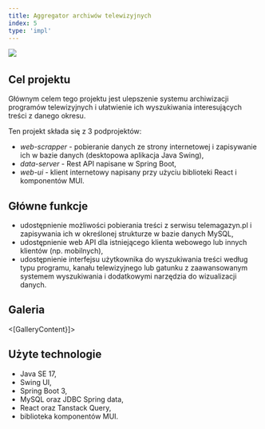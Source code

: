 ```yaml
---
title: Aggregator archiwów telewizyjnych
index: 5
type: 'impl'
---
```


[![](https://img.shields.io/badge/github-808080?style=for-the-badge&logo=github)](https://github.com/milosz08/tv-archive-aggregator) &nbsp;

## Cel projektu

Głównym celem tego projektu jest ulepszenie systemu archiwizacji programów telewizyjnych i ułatwienie ich wyszukiwania
interesujących treści z danego okresu.

Ten projekt składa się z 3 podprojektów:

- *web-scrapper* - pobieranie danych ze strony internetowej i zapisywanie ich w bazie danych (desktopowa aplikacja Java Swing),
- *data-server* - Rest API napisane w Spring Boot,
- *web-ui* - klient internetowy napisany przy użyciu biblioteki React i komponentów MUI.

## Główne funkcje

- udostępnienie możliwości pobierania treści z serwisu telemagazyn.pl i zapisywania ich w określonej strukturze w bazie
  danych MySQL,
- udostępnienie web API dla istniejącego klienta webowego lub innych klientów (np. mobilnych),
- udostępnienie interfejsu użytkownika do wyszukiwania treści według typu programu, kanału telewizyjnego lub gatunku z
  zaawansowanym systemem wyszukiwania i dodatkowymi narzędzia do wizualizacji danych.

## Galeria

<[GalleryContent}]>

## Użyte technologie

- Java SE 17,
- Swing UI,
- Spring Boot 3,
- MySQL oraz JDBC Spring data,
- React oraz Tanstack Query,
- biblioteka komponentów MUI.
